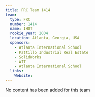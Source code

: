 ```yaml
---
title: FRC Team 1414
team:
  type: FRC
  number: 1414
  name: IHOT
  rookie_year: 2004
  location: Atlanta, Georgia, USA
  sponsors:
    - Atlanta International School
    - Pattillo Industrial Real Estate
    - SolidWorks
    - WIT
    - Atlanta International School
  links:
    Website: 
---
```

No content has been added for this team